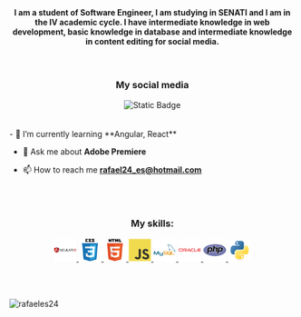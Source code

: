 <div id="header" align="center">
  <img src="https://lh3.googleusercontent.com/fife/APg5EOYR3rZxX1z7kmoS0_NvJqHn93uPKwNfqjniAqS9kzdahOwdqump9VdYUTOLc0VL7uFH4-lnQoMhMv_1ZlvxbT0xdQtBVbNeUm95KE10dwqfZLlH0YMwdGMcKKoAxrgE8K2Iv7QrqEAAezN50HUdAzm1GfuN9A-Ng_a1IRWhAhFU_NEaIxvGmVxoenTKwWcRFlG4f3Sa62YyIz48JoMdRRVh9KJ94W8NJRqxm1BGVYYb6ZsA_q1FFF4i7WL8_Xk6LohtRBt90b-a9Vm0fMkId16zDuRQhjdUAD2oGPnVbmLd40mo4QNI3gpmCT0XK0jlaX7xH9CjTmlkiF3xAbx8_irmw5DOip0BsdtkF76XhiGls10Awsz9NQVqdkcSA2IH_tZaqWyumDdspII-ULh4kCA0_P68TdqXpxRaoXAQpiAZJztkEefk1faOiQOgrVKcuvK0FAalD6y6bHE6esuUeNr77j4pxbSUHMa8UPZVvgCvlpJxRZtQdMDVC-f4m71zK20tsgz5hZ5VIBFu6NKHQ9EkPxCNtrWVsG8Lv7dHJDuzmYUSBq7xSpVH4alIxdG8RlQVsMLff8atmnb5kCvVAmMqrqCS2OF8m_LcyhNUL6UfbJcN_tdAbs4TBAKwvrlNNeG0kKLrEzwES5R-bxlDzojaH-z_DZmRcpz2UmSc-E7pUNvKxQOreL9Wyiw3LQQjX2hxuQOeP6613nFzR4CMa6Nvv_53h6rwHR1D639COMXS1DvNiki9jIjVDtzVE6qTX3V551e9SfSSZym_Xu0uZOKoNlZzOCHwO-BDD9Nj2pu4i3e8meZEjgmzYfI_VIoc6OF52KPlL8Aya_1q3JzP60yaq5eDxJUcvu3gIX-HHo-pC7lNz1Q6oN8OUL7JyscMjgb1FJu-pY2g4tVkeDoTyDAzxIL88CPDowGjfwG1PSA7qzeVYZ6FuPqQ8V2qXQSd_RC1Pft2LiSy7RFkWChEK4uJyc1dqfeITcJlqT5v2B_3jQ-cSi7QQ17XY0ISGFumeXy_eYBfTvF6zOiqN3qRm_ES7IIRmzZgrr0Lyx-yz9kPPldMsdajnMUUTvyeMQrXCW9LUIT6FAVmrtTD-33Px537_6Gs1L0LGEhVMD9wjOEFpXUhnVFNCrvLcMrbbURNzdpGL0cyb-Fve0eZXa7HY_RRVJqG2bBAwnEKEKOZ_6yksdfJ4n3cENbQq6x7f6SkDqgczgk0XJyawiJKuMZT2WDGen-wdwnlMtQKnaoCzyDqsvoYNF0i9iZRwiXLie4Mx_8RVOHGB95chbYQ5KyliVhZ7Oo8m3WyxM70YtQu51saF0IFhA2_7ZqhKhjGNWn_CsSld2RpB9cM0OfYN9bV44CluMyhqV0I4NvAhQNY6oviV_FlGUKZ1Dpm1WJb05d-Kp_Q98QTxwgq09pdBIeNDhFX58x7mFuIn_4JJQxXIrmfoojsXT31IQpHVamVG9sDfmOm01vuBIW3Wu_Dfizkk_d9-zcrpQinzZmj-FQawqFogoQ3q8wBReyBCgB3boesJUsPsP-Do-YhK-c=w1920-h969" alt="">
<h4>I am a student of Software Engineer, I am studying in SENATI and I am in the IV academic cycle. I have intermediate knowledge in web development, basic knowledge in database and intermediate knowledge in content editing for social media.</h4>
</div>
<br>

<div id="socialMedia" align="center">
  <h3>My social media</h3>
  <img src="https://img.shields.io/badge/%40rafaeles24-%23C13584?style=for-the-badge&logo=Instagram&logoColor=white&link=https%3A%2F%2Fwww.instagram.com%2Frafaeles24%2F" alt="">
  <img alt="Static Badge" src="https://img.shields.io/badge/rafael24__es%40hotmail.com-%23127CD6?style=for-the-badge&logoColor=white">
  <img src="https://img.shields.io/badge/plantotaa-%237289da?style=for-the-badge&logo=discord&logoColor=white" alt="">
</div>
<br><br>
<div id="aboutMe">
- 🌱 I’m currently learning **Angular, React**

- 💬 Ask me about **Adobe Premiere**

- 📫 How to reach me **rafael24_es@hotmail.com**
</div>
<br><br>
<h3 align="center"> My skills:</h3>
<p align="center"> <a href="https://angular.io" target="_blank" rel="noreferrer"> <img src="https://raw.githubusercontent.com/devicons/devicon/master/icons/angularjs/angularjs-original-wordmark.svg" alt="angularjs" width="40" height="40"/> </a> <a href="https://www.w3schools.com/css/" target="_blank" rel="noreferrer"> <img src="https://raw.githubusercontent.com/devicons/devicon/master/icons/css3/css3-original-wordmark.svg" alt="css3" width="40" height="40"/> </a> <a href="https://www.w3.org/html/" target="_blank" rel="noreferrer"> <img src="https://raw.githubusercontent.com/devicons/devicon/master/icons/html5/html5-original-wordmark.svg" alt="html5" width="40" height="40"/> </a> <a href="https://developer.mozilla.org/en-US/docs/Web/JavaScript" target="_blank" rel="noreferrer"> <img src="https://raw.githubusercontent.com/devicons/devicon/master/icons/javascript/javascript-original.svg" alt="javascript" width="40" height="40"/> </a> <a href="https://www.mysql.com/" target="_blank" rel="noreferrer"> <img src="https://raw.githubusercontent.com/devicons/devicon/master/icons/mysql/mysql-original-wordmark.svg" alt="mysql" width="40" height="40"/> </a> <a href="https://www.oracle.com/" target="_blank" rel="noreferrer"> <img src="https://raw.githubusercontent.com/devicons/devicon/master/icons/oracle/oracle-original.svg" alt="oracle" width="40" height="40"/> </a> <a href="https://www.php.net" target="_blank" rel="noreferrer"> <img src="https://raw.githubusercontent.com/devicons/devicon/master/icons/php/php-original.svg" alt="php" width="40" height="40"/> </a> <a href="https://www.python.org" target="_blank" rel="noreferrer"> <img src="https://raw.githubusercontent.com/devicons/devicon/master/icons/python/python-original.svg" alt="python" width="40" height="40"/> </a> </p>

<br><br>
<p><img align="center" src="https://github-readme-stats.vercel.app/api/top-langs?username=rafaeles24&show_icons=true&locale=en&layout=compact" alt="rafaeles24" /></p>

